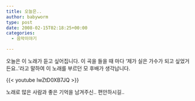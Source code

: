 ```yaml
---
title: 오늘은..
author: babyworm
type: post
date: 2008-02-15T02:18:25+00:00
categories:
  - 음악이야기

---
```

오늘은 이 노래가 듣고 싶어집니다.
이 곡을 들을 때 마다 &#8216;제가 실은 가수가 되고 싶었거든요..&#8217;라고 말하여 이 노래를 부르던 모 후배가 생각납니다.

{{< youtube IwZtD0XB7JQ >}}

노래로 많은 사람과 좋은 기억을 남겨주신.. 편안하시길..
